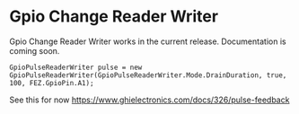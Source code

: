 # Gpio Change Reader Writer

Gpio Change Reader Writer works in the current release. Documentation is coming soon.

`GpioPulseReaderWriter pulse = new GpioPulseReaderWriter(GpioPulseReaderWriter.Mode.DrainDuration, true, 100, FEZ.GpioPin.A1);`

See this for now https://www.ghielectronics.com/docs/326/pulse-feedback
